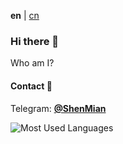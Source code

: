 **en** | [cn]

### Hi there 👋

Who am I?  

#### Contact 💬
Telegram: [**@ShenMian**](https://t.me/shenmian)  

![Most Used Languages](https://github-readme-stats.vercel.app/api/top-langs/?username=ShenMian&theme=dark&layout=compact)

[cn]: README.md

<!--
- 🔭 I’m currently working on ...
- 🌱 I’m currently learning ...
- 👯 I’m looking to collaborate on ...
- 🤔 I’m looking for help with ...
-  Ask me about ...
-  How to reach me: ...
- 😄 Pronouns: ...
- ⚡ Fun fact: ...
-->
